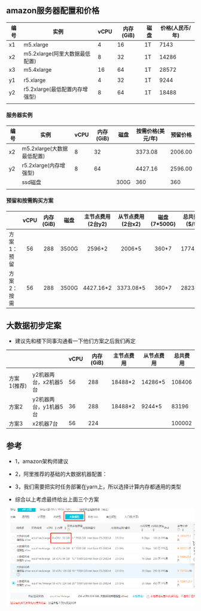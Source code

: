 

## amazon服务器配置和价格

| 编号 | **实例**                       | **vCPU** | **内存 (GiB)** | 磁盘 | 价格(人民币/年) |
| ---- | ------------------------------ | -------- | -------------- | ---- | --------------- |
| x1   | m5.xlarge                      | 4        | 16             | 1T   | 7143            |
| x2   | m5.2xlarge(阿里大数据最低配置) | 8        | 32             | 1T   | 14286           |
| x3   | m5.4xlarge                     | 16       | 64             | 1T   | 28572           |
|      |                                |          |                |      |                 |
| y1   | r5.xlarge                      | 4        | 32             | 1T   | 9244            |
| y2   | r5.2xlarge(最低配置内存增强型) | 8        | 64             | 1T   | 18488           |
|      |                                |          |                |      |                 |





#### 服务器实例

| 编号 | **实例**                   | **vCPU** | **内存 (GiB)** | 磁盘 | 按需价格(美元/年) | 预留价格 |
| ---- | -------------------------- | -------- | -------------- | ---- | ----------------- | -------- |
| x2   | m5.2xlarge(大数据最低配置) | 8        | 32             |      | 3373.08           | 2006.00  |
| y2   | r5.2xlarge(内存增强型)     | 8        | 64             |      | 4427.16           | 2596.00  |
|      | ssd磁盘                    |          |                | 300G | 360               | 360      |
|      |                            |          |                |      |                   |          |



#### 预留和按需购买方案

|             | **vCPU** | **内存 (GiB)** | 磁盘  | 主节点费用(2台y2) | 从节点费用(2台x2) | 磁盘(7*500G) | 总共费用($/年) | 总共费用(¥/年) |
| ----------- | :------: | :------------: | ----- | :---------------: | :---------------: | :----------: | :------------: | :------------: |
| 方案1：预留 |    56    |      288       | 3500G |      2596*2       |      2006*5       |    360*7     |    17742.00    |   125874.16    |
| 方案2：按需 |    56    |      288       | 3500G |     4427.16*2     |     3373.08*5     |    360*7     |    28239.72    |   200352.34    |































## 大数据初步定案

* 建议先和楼下同事沟通看一下他们方案之后我们再定

|             |                       | **vCPU** | **内存 (GiB)** | 主节点费用 | 从节点费用 | 总共费用 |
| ----------- | --------------------- | -------- | -------------- | ---------- | ---------- | -------- |
|             |                       |          |                |            |            |          |
| 方案1(推荐) | y2机器两台，x2机器5台 | 56       | 288            | 18488*2    | 14286*5    | 108406   |
| 方案2       | y2机器两台，y1机器5台 | 36       | 288            | 18488*2    | 9244*5     | 83196    |
| 方案3       | x2机器7台             | 56       | 224            |            |            | 100002   |









## 参考

* 1，amazon架构师建议

* 2，阿里推荐的基础的大数据机器配置：

* 3，我们需要把实时任务部署在yarn上，所以选择计算内存都通用的类型

* 综合以上考虑最终给出上面三个方案

  

![1569753329759](assets\1569753329759.png)